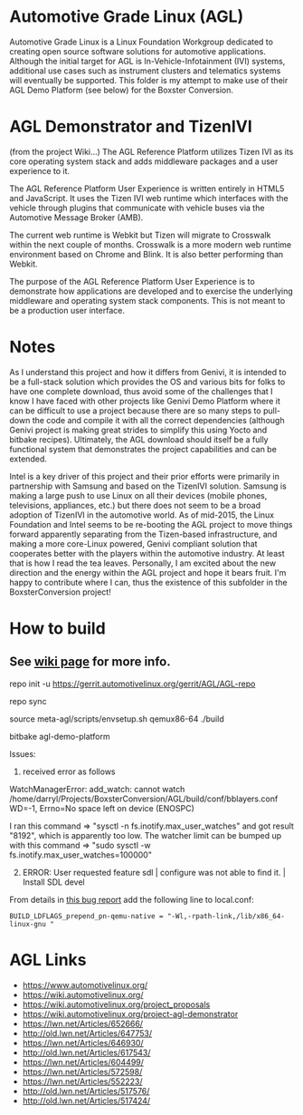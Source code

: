 # Automotive Grade Linux (AGL) 
Automotive Grade Linux is a Linux Foundation Workgroup dedicated to creating open source software solutions for automotive applications. Although the initial target for AGL is In-Vehicle-Infotainment (IVI) systems, additional use cases such as instrument clusters and telematics systems will eventually be supported.  This folder is my attempt to make use of their AGL Demo Platform (see below) for the Boxster Conversion.


# AGL Demonstrator and TizenIVI
(from the project Wiki...)
The AGL Reference Platform utilizes Tizen IVI as its core operating system stack and adds middleware packages and a user experience to it.

The AGL Reference Platform User Experience is written entirely in HTML5 and JavaScript. It uses the Tizen IVI web runtime which interfaces with the vehicle through plugins that communicate with vehicle buses via the Automotive Message Broker (AMB).

The current web runtime is Webkit but Tizen will migrate to Crosswalk within the next couple of months. Crosswalk is a more modern web runtime environment based on Chrome and Blink. It is also better performing than Webkit.

The purpose of the AGL Reference Platform User Experience is to demonstrate how applications are developed and to exercise the underlying middleware and operating system stack components. This is not meant to be a production user interface.


# Notes
As I understand this project and how it differs from Genivi, it is intended to be a full-stack solution which provides the OS and various bits for folks to have one complete download, thus avoid some of the challenges that I know I have faced with other projects like Genivi Demo Platform where it can be difficult to use a project because there are so many steps to pull-down the code and compile it with all the correct dependencies (although Genivi project is making great strides to simplify this using Yocto and bitbake recipes).  Ultimately, the AGL download should itself be a fully functional system that demonstrates the project capabilities and can be extended.

Intel is a key driver of this project and their prior efforts were primarily in partnership with Samsung and based on the TizenIVI solution.  Samsung is making a large push to use Linux on all their devices (mobile phones, televisions, appliances, etc.) but there does not seem to be a broad adoption of TizenIVI in the automotive world.  As of mid-2015, the Linux Foundation and Intel seems to be re-booting the AGL project to move things forward apparently separating from the Tizen-based infrastructure, and making a more core-Linux powered, Genivi compliant solution that cooperates better with the players within the automotive industry.   At least that is how I read the tea leaves.  Personally, I am excited about the new direction and the energy within the AGL project and hope it bears fruit.  I'm happy to contribute where I can, thus the existence of this subfolder in the BoxsterConversion project!

# How to build

## See [wiki page](https://wiki.automotivelinux.org/agl-distro/source-code) for more info.

repo init -u https://gerrit.automotivelinux.org/gerrit/AGL/AGL-repo

repo sync

source meta-agl/scripts/envsetup.sh qemux86-64 ./build

bitbake agl-demo-platform

Issues:

1) received error as follows

WatchManagerError: add_watch: cannot watch /home/darryl/Projects/BoxsterConversion/AGL/build/conf/bblayers.conf WD=-1, Errno=No space left on device (ENOSPC)

I ran this command => "sysctl -n fs.inotify.max_user_watches" and got result "8192", which is apparently too low.  The watcher limit can be bumped up with this command => "sudo sysctl -w fs.inotify.max_user_watches=100000"

2) ERROR: User requested feature sdl
|        configure was not able to find it.
|        Install SDL devel

From details in [this bug report](https://bugzilla.yoctoproject.org/show_bug.cgi?id=8553) add the following line to local.conf:

    BUILD_LDFLAGS_prepend_pn-qemu-native = "-Wl,-rpath-link,/lib/x86_64-linux-gnu "


# AGL Links
* https://www.automotivelinux.org/
* https://wiki.automotivelinux.org/
* https://wiki.automotivelinux.org/project_proposals
* https://wiki.automotivelinux.org/project-agl-demonstrator
* https://lwn.net/Articles/652666/
* http://old.lwn.net/Articles/647753/
* https://lwn.net/Articles/646930/
* http://old.lwn.net/Articles/617543/
* https://lwn.net/Articles/604499/
* https://lwn.net/Articles/572598/
* https://lwn.net/Articles/552223/
* http://old.lwn.net/Articles/517576/
* http://old.lwn.net/Articles/517424/
